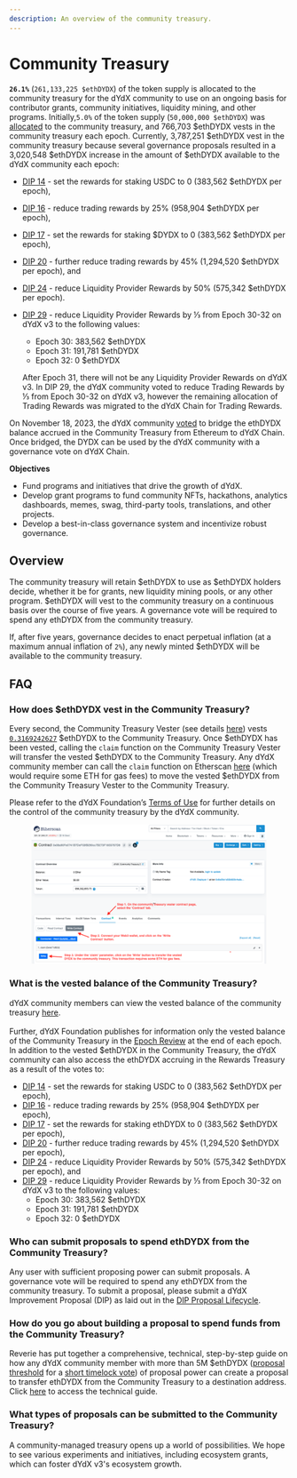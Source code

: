 ```yaml
---
description: An overview of the community treasury.
---
```


# Community Treasury

**`26.1%`** (`261,133,225 $ethDYDX`) of the token supply is allocated to the community treasury for the dYdX community to use on an ongoing basis for contributor grants, community initiatives, liquidity mining, and other programs. Initially,`5.0%` of the token supply (`50,000,000 $ethDYDX`) was [allocated](https://docs.dydx.community/dydx-governance/start-here/dydx-allocations) to the community treasury, and 766,703 $ethDYDX vests in the community treasury each epoch. Currently, 3,787,251 $ethDYDX vest in the community treasury because several governance proposals resulted in a 3,020,548 $ethDYDX increase in the amount of $ethDYDX available to the dYdX community each epoch:

* [DIP 14](https://dydx.community/dashboard/proposal/7) - set the rewards for staking USDC to 0 (383,562 $ethDYDX per epoch),&#x20;
* [DIP 16](https://dydx.community/dashboard/proposal/8) - reduce trading rewards by 25% (958,904 $ethDYDX per epoch),&#x20;
* [DIP 17](https://dydx.community/dashboard/proposal/9) - set the rewards for staking $DYDX to 0 (383,562 $ethDYDX per epoch),
* [DIP 20](https://dydx.community/dashboard/proposal/11) - further reduce trading rewards by 45% (1,294,520 $ethDYDX per epoch), and
* [DIP 24](https://github.com/dydxfoundation/dip/blob/master/content/dips/DIP-24.md) - reduce Liquidity Provider Rewards by 50% (575,342 $ethDYDX per epoch).
*   [DIP 29](https://dydx.community/dashboard/proposal/16) - reduce Liquidity Provider Rewards by ⅓ from Epoch 30-32 on dYdX v3 to the following values:

    * Epoch 30: 383,562 $ethDYDX
    * Epoch 31: 191,781 $ethDYDX
    * Epoch 32: 0 $ethDYDX

    After Epoch 31, there will not be any Liquidity Provider Rewards on dYdX v3. In DIP 29, the dYdX community voted to reduce Trading Rewards by ⅓ from Epoch 30-32 on dYdX v3, however the remaining allocation of Trading Rewards was migrated to the dYdX Chain for Trading Rewards.&#x20;

On November 18, 2023, the dYdX community [voted](https://dydx.community/dashboard/proposal/16) to bridge the ethDYDX balance accrued in the Community Treasury from Ethereum to dYdX Chain. Once bridged, the DYDX can be used by the dYdX community with a governance vote on dYdX Chain.&#x20;



**Objectives**

* Fund programs and initiatives that drive the growth of dYdX.
* Develop grant programs to fund community NFTs, hackathons, analytics dashboards, memes, swag, third-party tools, translations, and other projects.
* Develop a best-in-class governance system and incentivize robust governance.

## Overview

The community treasury will retain $ethDYDX to use as $ethDYDX holders decide, whether it be for grants, new liquidity mining pools, or any other program. $ethDYDX will vest to the community treasury on a continuous basis over the course of five years. A governance vote will be required to spend any ethDYDX from the community treasury.

If, after five years, governance decides to enact perpetual inflation (at a maximum annual inflation of `2%`), any newly minted $ethDYDX will be available to the community treasury.

## FAQ

### How does $ethDYDX vest in the Community Treasury?

Every second, the Community Treasury Vester (see details [here](https://docs.dydx.community/dydx-governance/resources/technical-overview#governance-architecture-overview)) vests [`0.3169242627`](tel:03169242627) $ethDYDX to the Community Treasury. Once $ethDYDX has been vested, calling the `claim` function on the Community Treasury Vester will transfer the vested $ethDYDX to the Community Treasury. Any dYdX community member can call the `claim` function on Etherscan [here](https://etherscan.io/address/0x08a90Fe0741B7DeF03fB290cc7B273F1855767D8#writeContract) (which would require some ETH for gas fees) to move the vested $ethDYDX from the Community Treasury Vester to the Community Treasury.

Please refer to the dYdX Foundation’s [Terms of Use](https://dydx.foundation/terms) for further details on the control of the community treasury by the dYdX community.

<figure><img src="../.gitbook/assets/claim-function-CT-vester.png" alt=""><figcaption></figcaption></figure>

### What is the vested balance of the Community Treasury?

dYdX community members can view the vested balance of the community treasury [here](https://dydx.shippooor.xyz/). \
\
Further, dYdX Foundation publishes for information only the vested balance of the Community Treasury in the [Epoch Review](https://dydx.foundation/blog) at the end of each epoch. In addition to the vested $ethDYDX in the Community Treasury, the dYdX community can also access the ethDYDX accruing in the Rewards Treasury as a result of the votes to:&#x20;

* [DIP 14](https://dydx.community/dashboard/proposal/7) - set the rewards for staking USDC to 0 (383,562 $ethDYDX per epoch),&#x20;
* [DIP 16](https://dydx.community/dashboard/proposal/8) - reduce trading rewards by 25% (958,904 $ethDYDX per epoch),&#x20;
* [DIP 17](https://dydx.community/dashboard/proposal/9) - set the rewards for staking ethDYDX to 0 (383,562 $ethDYDX per epoch),
* [DIP 20](https://dydx.community/dashboard/proposal/11) - further reduce trading rewards by 45% (1,294,520 $ethDYDX per epoch),&#x20;
* [DIP 24](https://github.com/dydxfoundation/dip/blob/master/content/dips/DIP-24.md) - reduce Liquidity Provider Rewards by 50% (575,342 $ethDYDX per epoch), and&#x20;
* &#x20;[DIP 29](https://dydx.community/dashboard/proposal/16) - reduce Liquidity Provider Rewards by ⅓ from Epoch 30-32 on dYdX v3 to the following values:
  * Epoch 30: 383,562 $ethDYDX
  * Epoch 31: 191,781 $ethDYDX
  * Epoch 32: 0 $ethDYDX&#x20;

### Who can submit proposals to spend ethDYDX from the Community Treasury?

Any user with sufficient proposing power can submit proposals. A governance vote will be required to spend any ethDYDX from the community treasury. To submit a proposal, please submit a dYdX Improvement Proposal (DIP) as laid out in the [DIP Proposal Lifecycle](../voting-and-governance/dip-proposal-lifecycle.md).

### How do you go about building a proposal to spend funds from the Community Treasury?

Reverie has put together a comprehensive, technical, step-by-step guide on how any dYdX community member with more than 5M $ethDYDX ([proposal threshold](https://docs.dydx.community/dydx-governance/voting-and-governance/governance-parameters#timelock-parameters) for a [short timelock vote](https://docs.dydx.community/dydx-governance/voting-and-governance/governance-process#short-timelock-executor)) of proposal power can create a proposal to transfer ethDYDX from the Community Treasury to a destination address. Click [here](https://app.gitbook.com/o/-MeNgGQU0ucT2xo4s8-T/s/-MeNfSkgj48hU0q8Zbjn/\~/changes/EyisuFjLIyJ7K9RzaTfJ/technical-guide-on-building-a-dydx-community-treasury-spending-proposal) to access the technical guide.

### What types of proposals can be submitted to the Community Treasury?

A community-managed treasury opens up a world of possibilities. We hope to see various experiments and initiatives, including ecosystem grants, which can foster dYdX v3's ecosystem growth.
